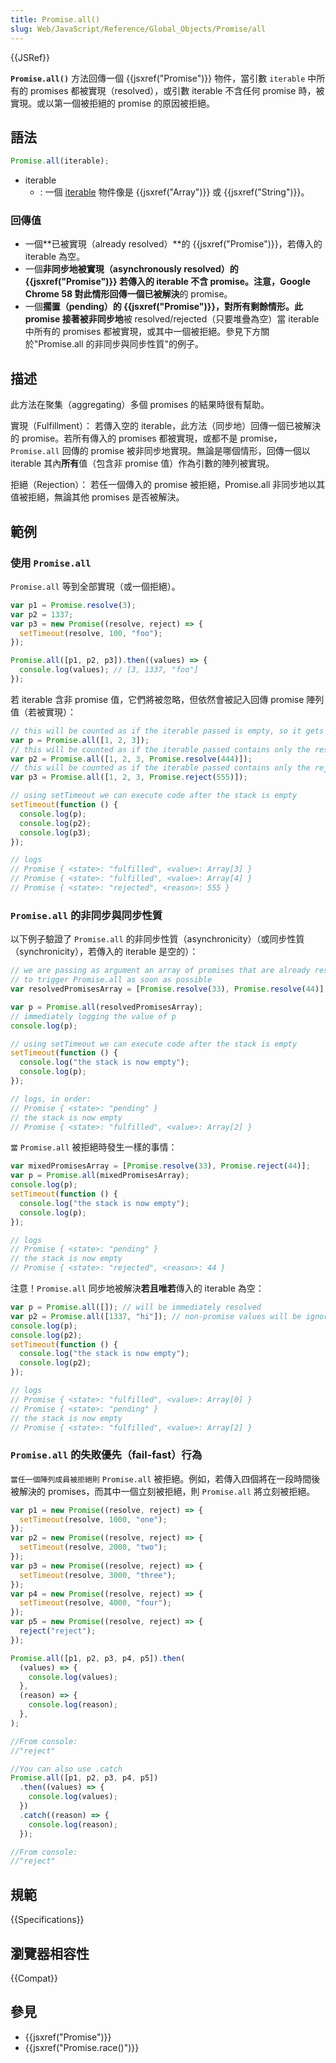 ```yaml
---
title: Promise.all()
slug: Web/JavaScript/Reference/Global_Objects/Promise/all
---
```


{{JSRef}}

**`Promise.all()`** 方法回傳一個 {{jsxref("Promise")}} 物件，當引數 `iterable` 中所有的 promises 都被實現（resolved），或引數 iterable 不含任何 promise 時，被實現。或以第一個被拒絕的 promise 的原因被拒絕。

## 語法

```js
Promise.all(iterable);
```

- iterable
  - : 一個 [iterable](/zh-TW/docs/Web/JavaScript/Reference/Iteration_protocols#The_iterable_protocol) 物件像是 {{jsxref("Array")}} 或 {{jsxref("String")}}。

### 回傳值

- 一個**已被實現（already resolved）**的 {{jsxref("Promise")}}，若傳入的 iterable 為空。
- 一個**非同步地被實現（asynchronously resolved）**的 {{jsxref("Promise")}} 若傳入的 iterable 不含 promise。注意，Google Chrome 58 對此情形回傳一個**已被解決**的 promise。
- 一個**擱置（pending）**的 {{jsxref("Promise")}}，對所有剩餘情形。此 promise 接著被**非同步地**被 resolved/rejected（只要堆疊為空）當 iterable 中所有的 promises 都被實現，或其中一個被拒絕。參見下方關於"Promise.all 的非同步與同步性質"的例子。

## 描述

此方法在聚集（aggregating）多個 promises 的結果時很有幫助。

實現（Fulfillment）：
若傳入空的 iterable，此方法（同步地）回傳一個已被解決的 promise。若所有傳入的 promises 都被實現，或都不是 promise，`Promise.all` 回傳的 promise 被非同步地實現。無論是哪個情形，回傳一個以 iterable 其內**所有**值（包含非 promise 值）作為引數的陣列被實現。

拒絕（Rejection）：
若任一個傳入的 promise 被拒絕，Promise.all 非同步地以其值被拒絕，無論其他 promises 是否被解決。

## 範例

### 使用 `Promise.all`

`Promise.all` 等到全部實現（或一個拒絕）。

```js
var p1 = Promise.resolve(3);
var p2 = 1337;
var p3 = new Promise((resolve, reject) => {
  setTimeout(resolve, 100, "foo");
});

Promise.all([p1, p2, p3]).then((values) => {
  console.log(values); // [3, 1337, "foo"]
});
```

若 iterable 含非 promise 值，它們將被忽略，但依然會被記入回傳 promise 陣列值（若被實現）：

```js
// this will be counted as if the iterable passed is empty, so it gets fulfilled
var p = Promise.all([1, 2, 3]);
// this will be counted as if the iterable passed contains only the resolved promise with value "444", so it gets fulfilled
var p2 = Promise.all([1, 2, 3, Promise.resolve(444)]);
// this will be counted as if the iterable passed contains only the rejected promise with value "555", so it gets rejected
var p3 = Promise.all([1, 2, 3, Promise.reject(555)]);

// using setTimeout we can execute code after the stack is empty
setTimeout(function () {
  console.log(p);
  console.log(p2);
  console.log(p3);
});

// logs
// Promise { <state>: "fulfilled", <value>: Array[3] }
// Promise { <state>: "fulfilled", <value>: Array[4] }
// Promise { <state>: "rejected", <reason>: 555 }
```

### `Promise.all` 的非同步與同步性質

以下例子驗證了 `Promise.all` 的非同步性質（asynchronicity）（或同步性質（synchronicity），若傳入的 iterable 是空的）：

```js
// we are passing as argument an array of promises that are already resolved,
// to trigger Promise.all as soon as possible
var resolvedPromisesArray = [Promise.resolve(33), Promise.resolve(44)];

var p = Promise.all(resolvedPromisesArray);
// immediately logging the value of p
console.log(p);

// using setTimeout we can execute code after the stack is empty
setTimeout(function () {
  console.log("the stack is now empty");
  console.log(p);
});

// logs, in order:
// Promise { <state>: "pending" }
// the stack is now empty
// Promise { <state>: "fulfilled", <value>: Array[2] }
```

`當` `Promise.all` 被拒絕時發生一樣的事情：

```js
var mixedPromisesArray = [Promise.resolve(33), Promise.reject(44)];
var p = Promise.all(mixedPromisesArray);
console.log(p);
setTimeout(function () {
  console.log("the stack is now empty");
  console.log(p);
});

// logs
// Promise { <state>: "pending" }
// the stack is now empty
// Promise { <state>: "rejected", <reason>: 44 }
```

注意！`Promise.all` 同步地被解決**若且唯若**傳入的 iterable 為空：

```js
var p = Promise.all([]); // will be immediately resolved
var p2 = Promise.all([1337, "hi"]); // non-promise values will be ignored, but the evaluation will be done asynchronously
console.log(p);
console.log(p2);
setTimeout(function () {
  console.log("the stack is now empty");
  console.log(p2);
});

// logs
// Promise { <state>: "fulfilled", <value>: Array[0] }
// Promise { <state>: "pending" }
// the stack is now empty
// Promise { <state>: "fulfilled", <value>: Array[2] }
```

### `Promise.all` 的失敗優先（fail-fast）行為

`當任一個陣列成員被拒絕則` `Promise.all` 被拒絕。例如，若傳入四個將在一段時間後被解決的 promises，而其中一個立刻被拒絕，則 `Promise.all` 將立刻被拒絕。

```js
var p1 = new Promise((resolve, reject) => {
  setTimeout(resolve, 1000, "one");
});
var p2 = new Promise((resolve, reject) => {
  setTimeout(resolve, 2000, "two");
});
var p3 = new Promise((resolve, reject) => {
  setTimeout(resolve, 3000, "three");
});
var p4 = new Promise((resolve, reject) => {
  setTimeout(resolve, 4000, "four");
});
var p5 = new Promise((resolve, reject) => {
  reject("reject");
});

Promise.all([p1, p2, p3, p4, p5]).then(
  (values) => {
    console.log(values);
  },
  (reason) => {
    console.log(reason);
  },
);

//From console:
//"reject"

//You can also use .catch
Promise.all([p1, p2, p3, p4, p5])
  .then((values) => {
    console.log(values);
  })
  .catch((reason) => {
    console.log(reason);
  });

//From console:
//"reject"
```

## 規範

{{Specifications}}

## 瀏覽器相容性

{{Compat}}

## 參見

- {{jsxref("Promise")}}
- {{jsxref("Promise.race()")}}
